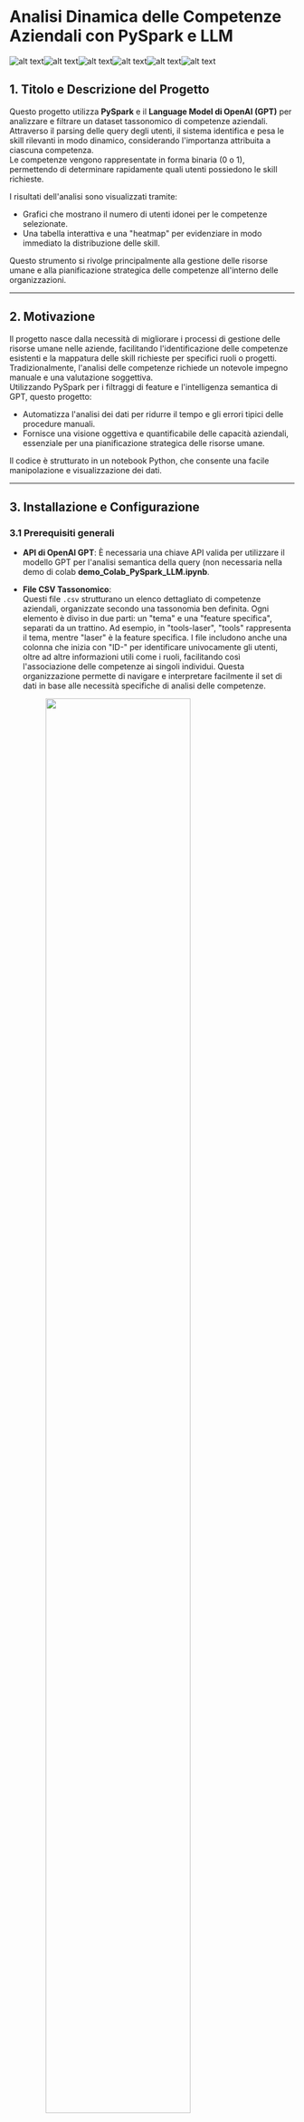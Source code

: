 # Analisi Dinamica delle Competenze Aziendali con PySpark e LLM

![alt text](photo/background_svg.svg)![alt text](photo/background_svg.svg)![alt text](photo/background_svg.svg)![alt text](photo/background_svg.svg)![alt text](photo/background_svg.svg)![alt text](photo/background_svg.svg)

## 1. Titolo e Descrizione del Progetto

Questo progetto utilizza **PySpark** e il **Language Model di OpenAI (GPT)** per analizzare e filtrare un dataset tassonomico di competenze aziendali.  
Attraverso il parsing delle query degli utenti, il sistema identifica e pesa le skill rilevanti in modo dinamico, considerando l'importanza attribuita a ciascuna competenza.  
Le competenze vengono rappresentate in forma binaria (0 o 1), permettendo di determinare rapidamente quali utenti possiedono le skill richieste.

I risultati dell'analisi sono visualizzati tramite:
- Grafici che mostrano il numero di utenti idonei per le competenze selezionate.
- Una tabella interattiva e una "heatmap" per evidenziare in modo immediato la distribuzione delle skill.  

Questo strumento si rivolge principalmente alla gestione delle risorse umane e alla pianificazione strategica delle competenze all'interno delle organizzazioni.

---

## 2. Motivazione

Il progetto nasce dalla necessità di migliorare i processi di gestione delle risorse umane nelle aziende, facilitando l'identificazione delle competenze esistenti e la mappatura delle skill richieste per specifici ruoli o progetti.  
Tradizionalmente, l'analisi delle competenze richiede un notevole impegno manuale e una valutazione soggettiva.  
Utilizzando PySpark per i filtraggi di feature e l'intelligenza semantica di GPT, questo progetto:
- Automatizza l'analisi dei dati per ridurre il tempo e gli errori tipici delle procedure manuali.
- Fornisce una visione oggettiva e quantificabile delle capacità aziendali, essenziale per una pianificazione strategica delle risorse umane.
  

Il codice è strutturato in un notebook Python, che consente una facile manipolazione e visualizzazione dei dati.

---

## 3. Installazione e Configurazione

### 3.1 Prerequisiti generali
- **API di OpenAI GPT**: È necessaria una chiave API valida per utilizzare il modello GPT per l'analisi semantica della query (non necessaria nella demo di colab **demo_Colab_PySpark_LLM.ipynb**.
- **File CSV Tassonomico**:  
  Questi file `.csv` strutturano un elenco dettagliato di competenze aziendali, organizzate secondo una tassonomia ben definita. Ogni elemento è diviso in due parti: un "tema" e una "feature specifica", separati da un trattino. Ad esempio, in "tools-laser", "tools" rappresenta il tema, mentre "laser" è la feature specifica. I file includono anche una colonna che inizia con "ID-" per identificare univocamente gli utenti, oltre ad altre informazioni utili come i ruoli, facilitando così l'associazione delle competenze ai singoli individui. Questa organizzazione permette di navigare e interpretare facilmente il set di dati in base alle necessità specifiche di analisi delle competenze.
  <figure>
    <img src="photo/bar_themed.png" width="80%">
    <br> <figcaption>Tassonomia</figcaption>
  </figure>
  

  _**Nota:** I file presenti nel repository contengono dati e nomi sintetici, non appartenenti a persone reali._

### 3.1 Colab_PySpark_LLM.ipynb e demo_Colab_PySpark_LLM.ipynb
*![Open in Colab](photo/opencolab.png)* <br>
Aprire il codice su Colab tramite il tasto apposito una volta selezionato il file, assicurati di scaricare almeno un file .csv tassonomico presente nel github (come populated_matrix.csv) e seguire tutte le istruzioni all'interno del colab per poi eseguire ogni cella in ordine.
<figure>
  <img src="photo/upload.png" alt="upload" width="30%">
</figure> <br>
Una volta dentro colab, selezionare l'icona della cartella e successivamente l'icona di upload (la prima a sinistra rispetto alle cartelle) e caricare il dataset csv.

### 3.2 PySpark_LLM.ipynb e mplgraph.py Prerequisiti
- **Python con Tkinter**: Assicurati di avere Python 3.x installato con supporto Tkinter.


#### 3.2.1 Configurazione dell'Ambiente

È consigliato utilizzare un ambiente virtuale Python per gestire le dipendenze.  
Esegui i seguenti comandi per creare e attivare l'ambiente:

```bash
python3 -m venv myenv
source myenv/bin/activate #Su Windows `myenv\Scripts\activate`

```

#### 3.2.2 Installazione delle Dipendenze

**Prerequisito aggiuntivo: Installare Python con Tkinter**  
Prima di installare le dipendenze, assicurati di avere Python con il supporto Tkinter installato:

- **MacOS**:  
  ```bash
  brew install python-tk
  ```
- **Windows**:
Tkinter è generalmente incluso nelle installazioni standard di Python. Se per qualche motivo non fosse presente, verifica l'installazione di Python e, se necessario, reinstallalo includendo il supporto per Tkinter

Dopo aver attivato l'ambiente virtuale, installa le dipendenze necessarie eseguendo:

```bash
pip3 install -r requirements.txt
```
#### 3.2.3 Verifica dell'Installazione (PySpark_LLM.ipynb)
Per verificare che tutto sia stato configurato correttamente, esegui le prime celle contenenti le librerie installate.
Questo ti aiuterà a confermare che l'ambiente è pronto per lo sviluppo e l'esecuzione del progetto, segui le istruzioni all'interno del notebook.

#### 3.2.4 Verifica dell'installazione (mplgraph.py)
Per verificare che tutto sia stato configurato correttamente, una volta entrato all'interno modifica le seguenti righe:
  - riga 26: inserisci la key di openai
  -riga 36: modifica il nome e/o il percorso del file .csv

 Successivamente entra nella venv (secondo comando nella subsection 3.2.1) e esegui da terminale:

```bash
python3 mpl_graph.py
```


## 4. Funzionalità Principali

- **Caricamento e Analisi del Dataset**: Il codice sfrutta PySpark per leggere e analizzare il file CSV. In particolare, estrae i "blocchi tematici", ovvero insiemi di colonne raggruppate in base a un prefisso comune (separato da un trattino) che rappresenta una categoria o ambito di competenze (ad esempio "tech_skills-"). Il sistema quindi conta le occorrenze di ciascun blocco per fornire una panoramica strutturata delle diverse aree di competenza presenti nel dataset.


- **Parsing delle Query Utente con GPT**: Utilizzando l'API di OpenAI, il sistema interpreta le richieste degli utenti per identificare quali blocchi o feature siano rilevanti e assegna un peso (da 0 a 1) a ciascuna competenza.

- **Filtraggio e Visualizzazione dei Dati**:
  - Seleziona dinamicamente le colonne in base ai pesi assegnati.
  - Calcola un punteggio pesato per ogni utente e li classifica in base ad essi.
  - Visualizza i risultati tramite una tabella interattiva e grafici per facilitare l'interpretazione dei dati.

- **Generazione di un SVG Interattivo**:  
  Il sistema crea un file SVG interattivo che permette agli utenti di esplorare i dati in maniera intuitiva: cliccando sui singoli pixel, è possibile visualizzare dettagli informativi relativi agli utenti, rendendo la navigazione e l’analisi di grandi moli di dati più immediata ed efficace.

## 5. Contribuire
Alcune aree di potenziale contributo includono:

- **Miglioramenti al Codice**: Miglioramento del parsing e ponderazione con GPT, refactoring del codice per migliorarne la leggibilità e le performance.
- **Nuove Funzionalità**: Integrazione di ulteriori formati di dati, supporto per nuove visualizzazioni grafiche o sviluppo di una GUI per un'interazione più intuitiva.
- **Benchmarking e Sperimentazioni**: Valutazione di differenti modelli LLM oltre OpenAI per migliorarne la precisione del parsing delle query.

**Per contribuire:**

1. Fork del repository.
2. Crea un nuovo branch.
3. Apporta le modifiche e invia una pull request.

---

## 6. Licenza

Questo progetto è rilasciato sotto la Licenza MIT.  
Per ulteriori dettagli, vedi il file `LICENSE` incluso nel repository.

---
#### 7. Esempi di Output

Di seguito vengono riportati alcuni esempi visivi dei risultati ottenuti:

- **Heatmap delle Competenze**:
  - *![Heatmap con utenti](photo/heatmap.png)*

- **Tabella Interattiva**:
  - *![SVG image](photo/interactive_pixels.svg)*
  - <figure>
      <img src="photo/interative_pixel_onclick.png" alt="onclick" width="30%">
      <figcaption>In caso di click di un pixel</figcaption>
    </figure>

- **Barplot della Frequenza delle Skill**:
  - *![Barplot](photo/barplot.png)*


